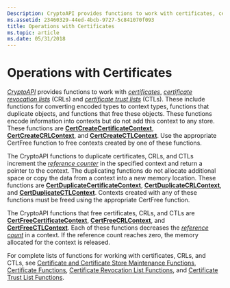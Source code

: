 ```yaml
---
Description: CryptoAPI provides functions to work with certificates, certificate revocation lists (CRLs) and certificate trust lists (CTLs).
ms.assetid: 23460329-44ed-4bcb-9727-5c841070f093
title: Operations with Certificates
ms.topic: article
ms.date: 05/31/2018
---
```


# Operations with Certificates

[*CryptoAPI*](https://msdn.microsoft.com/library/ms721572(v=VS.85).aspx) provides functions to work with [*certificates*](https://msdn.microsoft.com/library/ms721572(v=VS.85).aspx), [*certificate revocation lists*](https://msdn.microsoft.com/library/ms721572(v=VS.85).aspx) (CRLs) and [*certificate trust lists*](https://msdn.microsoft.com/library/ms721572(v=VS.85).aspx) (CTLs). These include functions for converting encoded types to context types, functions that duplicate objects, and functions that free these objects. These functions encode information into contexts but do not add this context to any store. These functions are [**CertCreateCertificateContext**](/windows/desktop/api/Wincrypt/nf-wincrypt-certcreatecertificatecontext), [**CertCreateCRLContext**](/windows/desktop/api/Wincrypt/nf-wincrypt-certcreatecrlcontext), and [**CertCreateCTLContext**](/windows/desktop/api/Wincrypt/nf-wincrypt-certcreatectlcontext). Use the appropriate CertFree function to free contexts created by one of these functions.

The CryptoAPI functions to duplicate certificates, CRLs, and CTLs increment the [*reference counter*](https://msdn.microsoft.com/library/ms721604(v=VS.85).aspx) in the specified context and return a pointer to the context. The duplicating functions do not allocate additional space or copy the data from a context into a new memory location. These functions are [**CertDuplicateCertificateContext**](/windows/desktop/api/Wincrypt/nf-wincrypt-certduplicatecertificatecontext), [**CertDuplicateCRLContext**](/windows/desktop/api/Wincrypt/nf-wincrypt-certduplicatecrlcontext), and [**CertDuplicateCTLContext**](/windows/desktop/api/Wincrypt/nf-wincrypt-certduplicatectlcontext). Contexts created with any of these functions must be freed using the appropriate CertFree function.

The CryptoAPI functions that free certificates, CRLs, and CTLs are [**CertFreeCertificateContext**](/windows/desktop/api/Wincrypt/nf-wincrypt-certfreecertificatecontext), [**CertFreeCRLContext**](/windows/desktop/api/Wincrypt/nf-wincrypt-certfreecrlcontext), and [**CertFreeCTLContext**](/windows/desktop/api/Wincrypt/nf-wincrypt-certfreectlcontext). Each of these functions decreases the [*reference count*](https://msdn.microsoft.com/library/ms721604(v=VS.85).aspx) in a context. If the reference count reaches zero, the memory allocated for the context is released.

For complete lists of functions for working with certificates, CRLs, and CTLs, see [Certificate and Certificate Store Maintenance Functions](cryptography-functions.md), [Certificate Functions](cryptography-functions.md), [Certificate Revocation List Functions](cryptography-functions.md), and [Certificate Trust List Functions](cryptography-functions.md).

 

 



